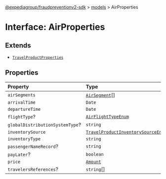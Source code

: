 [@expediagroup/fraudpreventionv2-sdk](../../index.md) > [models](../index.md) > AirProperties

# Interface: AirProperties

## Extends

-   [`TravelProductProperties`](interface.TravelProductProperties.md)

## Properties

| Property                        | Type                                                                                                 |
| :------------------------------ | :--------------------------------------------------------------------------------------------------- |
| `airSegments`                   | [`AirSegment`](../classes/class.AirSegment.md)[]                                                     |
| `arrivalTime`                   | `Date`                                                                                               |
| `departureTime`                 | `Date`                                                                                               |
| `flightType`?                   | [`AirFlightTypeEnum`](../type-aliases/type-alias.AirFlightTypeEnum.md)                               |
| `globalDistributionSystemType`? | `string`                                                                                             |
| `inventorySource`               | [`TravelProductInventorySourceEnum`](../type-aliases/type-alias.TravelProductInventorySourceEnum.md) |
| `inventoryType`                 | `string`                                                                                             |
| `passengerNameRecord`?          | `string`                                                                                             |
| `payLater`?                     | `boolean`                                                                                            |
| `price`                         | [`Amount`](../classes/class.Amount.md)                                                               |
| `travelersReferences`?          | `string`[]                                                                                           |
